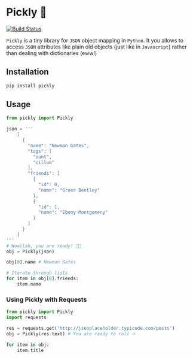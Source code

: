 # Pickly :cactus:
[![Build Status](https://travis-ci.org/itsnauman/pickly.svg?branch=master)](https://travis-ci.org/itsnauman/pickly)

`Pickly` is a tiny library for `JSON` object mapping in `Python`. It you allows to access `JSON` attributes like plain old objects (just like in `Javascript`) rather than dealing with dictionaries (eww!)

## Installation
```python
pip install pickly 
```

## Usage
```python
from pickly import Pickly

json = '''
    [
      {
        "name": "Newman Gates",
        "tags": [
          "sunt",
          "cillum"
        ],
        "friends": [
          {
            "id": 0,
            "name": "Greer Bentley"
          },
          {
            "id": 1,
            "name": "Ebony Montgomery"
          }
        ]
      }
    ]
'''
# Woallah, you are ready! 🎉🍰
obj = Pickly(json)

obj[0].name # Newman Gates

# Iterate through lists
for item in obj[0].friends:
    item.name
```
### Using Pickly with Requests
```python
from pickly import Pickly
import requests

res = requests.get('http://jsonplaceholder.typicode.com/posts')
obj = Pickly(res.text) # You are ready to roll 🔥

for item in obj:
    item.title
```
